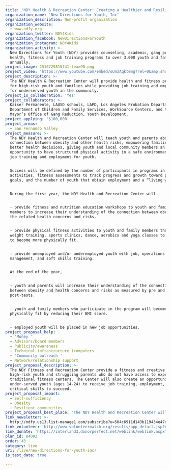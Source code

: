 ```yaml
---
title: 'NDY Health & Recreation Center: Creating a Healthier and Resilient Los Angeles'
organization_name: 'New Directions for Youth, Inc'
organization_description: Non-profit organization
organization_website:
  - www.ndfy.org
organization_twitter: NDY4Kids
organization_facebook: NewDirectionsForYouth
organization_instagram: NDY4Kids
organization_activity: >-
  New Directions for Youth (NDY) provides counseling, academic, gang prevention,
  health, fitness and job training programs to over 3,000 youth and families
  annually.
project_image: 2516729815741-team90.png
project_video: 'https://www.youtube.com/embed/oUnzAqktemg?rel=0&amp;showinfo=0'
project_description: >-
  The NDY Health & Recreation Center will provide health and fitness programs
  for high-risk youth and families while providing job training and employment
  for underserved youth in the community.
project_is_collaboration: 'Yes'
project_collaborators: >-
  Kaiser Permanente, LAUSD schools, LAPD, Los Angeles Probation Department,
  Department of Children and Family Services, WorkSource Centers, and the
  Mayor’s Office of Gang Reduction, Youth Development.
project_applying: '$100,000'
project_areas:
  - San Fernando Valley
project_measure: >-
  The NDY Health and Recreation Center will teach youth and parents about the
  connection between obesity and other health risks, empowering families to make
  better health decisions, giving youth and local community members an
  opportunity to have structured physical activity in a safe environment, and
  job training and employment for youth.


  Success will be defined by the number of participants in programs in
  activities, fitness assessments to track progress and growth toward personal
  goals, and the number of youth that obtain employment and a “living wage.”


  During the first year, the NDY Health and Recreation Center will


  - provide fitness and nutrition education workshops to youth and family
  members to increase their understanding of the connection between obesity and
  the related health concerns and risks. 


  - provide physical fitness activities to youth and family members that include
  weight training, sports clinics, dance, aerobics and yoga classes to help them
  to become more physically fit.


  - provide unemployed and/or underemployed youth with job, operations
  management, and soft skills training.


  At the end of the year, 


  - youth and parents will increase their understanding of the connection
  between obesity and health concerns and risks as measured by pre and
  post-tests.


  - youth and family members who participate in the program will become more
  physically fit by reducing their BMI score.


  - employed youth will be placed in new job opportunities.
project_proposal_help:
  - 'Money '
  - Advisors/board members
  - Publicity/awareness
  - Technical infrastructure (computers
  - 'Community outreach '
  - Network/relationship support
project_proposal_description: >-
  The NDY Fitness and Recreation Center provide a fitness and creative space for
  high-risk youth and struggling parents who do not have access to expensive,
  traditional fitness centers. The Center will also create an opportunity for
  under-served youth (ages 14-24) to receive job training, employment, and the
  critical skills to succeed.
project_proposal_impact:
  - Self-sufficiency
  - Obesity
  - Resilient communities
project_proposal_best_place: "The NDY Health and Recreation Center will make LA the best place to live by providing the most underserved communities with a place to learn, work, and exercise. \n\nOUR NEED\n\nYouth referred to New Directions for Youth (NDY) are at high-risk of, or already involved with, gangs, criminal behavior, substance abuse, victims of physical and/or sexual abuse, school failure, early pregnancy, or juvenile delinquency. NDY's programs provide a secure, welcoming environment for youth who are involved with the juvenile justice system, are in foster care, or who are experiencing poverty and hardship. Parents and guardians referred to NDY are challenged by issues of violence, economic hardship and lack of basic services. \n\nIn addition to the challenges these families face, there is a lack of nutrition education and physical fitness activities for underserved low-income youth and families. Traditional fitness centers are not available or are outside their financial reach. \n\nThe 2015 Obesity in California report from the UCLA Center for Health Policy Research notes that obesity has a greater impact on vulnerable Californians. \n\n-\t“Thirty-one percent of adult Californians below 200 percent of the Federal Poverty Level (FPL) were obese compared to 20% percent with incomes at or above 400% FPL.”\n\n-\t“The prevalence of obesity was higher among African-American, American Indians, and Latinos than among whites.” \n\n-\t“Neighborhood safety is linked with obesity and physical activity… (The) lack of safety can hinder physical activity and increase stress.”\n\nOUR SOLUTION\n\nThe NDY Health and Recreation Center will have weights, a dance studio, and cardio equipment that youth and their family will be able to use. These fitness activities and workshops will be available to help reduce obesity and the onset of chronic conditions in disproportionate rates for high-risk and underserved minority populations in Los Angeles. (NDY clients currently served are 70% Latino/Hispanic; 10% African American; 10% Caucasian; and 10% from other ethnic backgrounds.) The Center will also provide healthy opportunities for stress relief to individuals facing life’s most difficult challenges.\n\nTo further help the community, the NDY Health and Recreation Center will also provide job training and employment to local youth. The Center will be led by youth employees (ages 16 – 24) who will oversee day-to-day management. For many, this will provide a first time job experience that will give them an opportunity to build their résumé and provide them the necessary hard and soft skills to gain employment."
link_newsletter: >-
  http://ndfy.us13.list-manage1.com/subscribe?u=504c6911d143b119434e47d8f&id=94769e1359
link_volunteer: 'http://www.volunteermatch.org/results/opp_detail.jsp?oppid=2286777'
link_donate: 'https://interland3.donorperfect.net/weblink/weblink.aspx?name=E192522&id=8'
plan_id: 84002
order: 43
category: live
uri: /live/new-directions-for-youth-inc/
is_test_data: true

---
```

